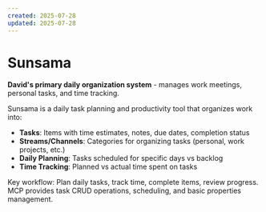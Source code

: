 ```yaml
---
created: 2025-07-28
updated: 2025-07-28
---
```


# Sunsama

**David's primary daily organization system** - manages work meetings, personal tasks, and time tracking.

Sunsama is a daily task planning and productivity tool that organizes work into:
- **Tasks**: Items with time estimates, notes, due dates, completion status
- **Streams/Channels**: Categories for organizing tasks (personal, work projects, etc.)
- **Daily Planning**: Tasks scheduled for specific days vs backlog
- **Time Tracking**: Planned vs actual time spent on tasks

Key workflow: Plan daily tasks, track time, complete items, review progress.
MCP provides task CRUD operations, scheduling, and basic properties management.